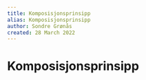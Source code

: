 ```yaml
---
title: Komposisjonsprinsipp
alias: Komposisjonsprinsipp
author: Sondre Grønås
created: 28 March 2022
---
```

# Komposisjonsprinsipp
